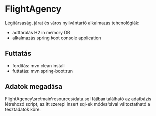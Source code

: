 # FlightAgency
Légitársaság, járat és város nyilvántartó alkalmazás
tehcnológiák:
- adttárolás H2 in memory DB
- alkalmazás spring boot console application

## Futtatás
- fordítás: mvn clean install
- futtatás: mvn spring-boot:run

## Adatok megadása 
FlightAgency\src\main\resources\data.sql fájlban található az adatbázis létrehozó script,
az itt szerepl insert sql-ek módosítával változtatható a tesztadatok köre.



